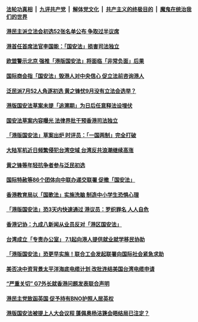 

####  [法轮功真相](../../../../basic/blob/master/README.md?t=06250531) &nbsp;|&nbsp; [九评共产党](../../../../9ping.md/blob/master/README.md?t=06250531) &nbsp;|&nbsp; [解体党文化](../../../../jtdwh.md/blob/master/README.md?t=06250531)  &nbsp;|&nbsp; [共产主义的终极目的](../../../../gczydzjmd.md/blob/master/README.md?t=06250531) &nbsp;|&nbsp; [魔鬼在统治我们的世界](../../../../mgztzwmdsj.md/blob/master/README.md?t=06250531) 

#### [港民主派立法会初选52张名单公布 争取过半议席](../pages/soh55/393754.md?t=06250531) 
#### [港首任首席法官李国能：「国安法」损害司法独立](../pages/soh55/393373.md?t=06250531) 
#### [欧盟警示北京 强推「港版国安法」将面临「非常负面」后果](../pages/soh55/393154.md?t=06250531) 
#### [国际商会指「国安法」毁港人对中央信心 促立法前咨询港人](../pages/soh55/392977.md?t=06250531) 
#### [泛民派7月52人角逐初选  黄之锋忧9月没有立法会选举？](../pages/soh55/392845.md?t=06250531) 
#### [港版国安法草案未提「追溯期」为日后任意释法设埋伏](../pages/soh55/392866.md?t=06250531) 
#### [国安法草案内容曝光 法律界批干预香港司法独立](../pages/soh55/392692.md?t=06250531) 
#### [「港版国安法」草案出炉  时评员：「一国两制」完全打破](../pages/soh55/392593.md?t=06250531) 
#### [大陆军机近日频繁侵犯台湾空域 台湾反共浪潮继续高涨](../pages/soh55/392200.md?t=06250531) 
#### [黄之锋等年轻抗争者参与泛民初选](../pages/soh55/392218.md?t=06250531) 
#### [国际特赦等86个团体向中联办递交联署 促撤「国安法」](../pages/soh55/392131.md?t=06250531) 
#### [香港教育局以「国歌法」实施洗脑 制造中小学生恐惧心理](../pages/soh55/392008.md?t=06250531) 
#### [「港版国安法」恐3天内快速通过 港议员：罗织罪名 人人自危](../pages/soh55/391987.md?t=06250531) 
#### [香港记协：九成八新闻从业员反对「港区国安法」 ](../pages/soh55/391741.md?t=06250531) 
#### [台湾成立「专责办公室」 7.1起向港人提供就业就学移民协助](../pages/soh55/391672.md?t=06250531) 
#### [「港版国安法」恐更早实施！联合工会发起联署向国际社会紧急求助](../pages/soh55/391645.md?t=06250531) 
#### [美否决中资背景太平洋海底电缆计划  改批连结美国台湾电缆申请](../pages/soh55/391573.md?t=06250531) 
#### [“严重关切”   G7外长就香港问题发表联合声明](../pages/soh55/391564.md?t=06250531) 
#### [ 港民主党致函英国 促予持有BNO护照人居英权](../pages/soh55/391348.md?t=06250531) 
#### [港版国安法被提上人大会议程 蓬佩奥杨洁篪会晤结局已注定？](../pages/soh55/391300.md?t=06250531) 
